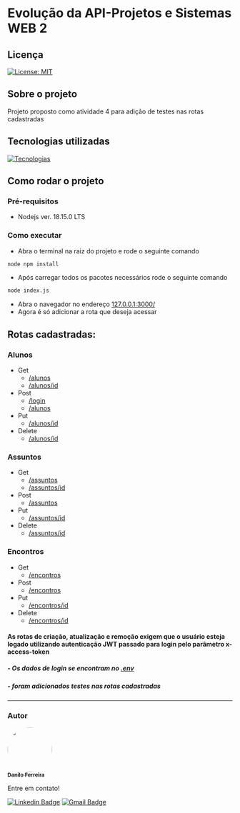 # Evolução da API-Projetos e Sistemas WEB 2
## Licença
[![License: MIT](https://img.shields.io/badge/License-MIT-blue.svg)](https://github.com/danilosheen/web2-atividade03/blob/main/License)
## Sobre o projeto
Projeto proposto como atividade 4 para adição de testes nas rotas cadastradas
## Tecnologias utilizadas
[![Tecnologias](https://skillicons.dev/icons?i=nodejs,postgres)](https://skillicons.dev)
## Como rodar o projeto
### Pré-requisitos
- Nodejs ver. 18.15.0 LTS
### Como executar
- Abra o terminal na raiz do projeto e rode o seguinte comando
```bash
node npm install
```
- Após carregar todos os pacotes necessários rode o seguinte comando
```bash
node index.js
```
- Abra o navegador no endereço <a href="https://127.0.0.1:3000">127.0.0.1:3000/</a>
- Agora é só adicionar a rota que deseja acessar
## Rotas cadastradas:
### Alunos
- Get
  - <a href="https://127.0.0.1:3000/alunos">/alunos</a>
  - <a href="https://127.0.0.1:3000/alunos/id">/alunos/id</a>
- Post
  - <a href="https://127.0.0.1:3000/login">/login</a>
  - <a href="https://127.0.0.1:3000/alunos">/alunos</a>
- Put
  - <a href="https://127.0.0.1:3000/alunos/id">/alunos/id</a>
- Delete
  - <a href="https://127.0.0.1:3000/alunos/id">/alunos/id</a>
  
### Assuntos
- Get
  - <a href="https://127.0.0.1:3000/assuntos">/assuntos</a>
  - <a href="https://127.0.0.1:3000/assuntos/id">/assuntos/id</a>
- Post
  - <a href="https://127.0.0.1:3000/assuntos">/assuntos</a>
- Put
  - <a href="https://127.0.0.1:3000/assuntos/id">/assuntos/id</a>
- Delete
  - <a href="https://127.0.0.1:3000/assuntos/id">/assuntos/id</a>
  
### Encontros
- Get
  - <a href="https://127.0.0.1:3000/encontros">/encontros</a>
- Post
  - <a href="https://127.0.0.1:3000/encontros">/encontros</a>
- Put
  - <a href="https://127.0.0.1:3000/encontros/id">/encontros/id</a>
- Delete
  - <a href="https://127.0.0.1:3000/encontros/id">/encontros/id</a>

#### As rotas de criação, atualização e remoção exigem que o usuário esteja logado utilizando autenticação JWT passado para login pelo parâmetro x-access-token
##### - Os dados de login se encontram no <a href="https://github.com/danilosheen/web2-atividade03/blob/main/.env">.env</a>
##### - foram adicionados testes nas rotas cadastradas
  ---
 ### Autor

<a href="https://github.com/danilosheen/">
 <img style="border-radius: 50%;" src="https://avatars.githubusercontent.com/u/49424200?v=4" width="100px;" alt=""/>
 <br />
 <sub><b>Danilo Ferreira</b></sub></a> <a href="https://github.com/danilosheen" title="GitHub"></a>


 Entre em contato!

[![Linkedin Badge](https://img.shields.io/badge/-Danilo-blue?style=flat-square&logo=Linkedin&logoColor=white&link=https://www.linkedin.com/in/danilo-ferreira-b56969194/)](https://www.linkedin.com/in/danilo-ferreira-b56969194/) [![Gmail Badge](https://img.shields.io/badge/-c.danilo.f.siva@gmail.com-c14438?style=flat-square&logo=Gmail&logoColor=white&link=mailto:c.danilo.f.siva@gmail.com)](mailto:c.danilo.f.siva@gmail.com)

